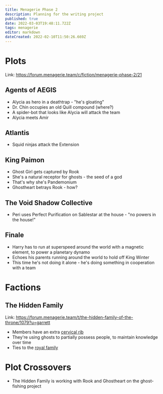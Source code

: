 ```yaml
---
title: Menagerie Phase 2
description: Planning for the writing project
published: true
date: 2022-03-03T19:48:11.722Z
tags: menagerie
editor: markdown
dateCreated: 2022-02-10T11:50:26.669Z
---
```


# Plots

Link: https://forum.menagerie.team/c/fiction/menagerie-phase-2/21

## Agents of AEGIS

* Alycia as hero in a deathtrap - "he's gloating"
* Dr. Chin occupies an old Quill compound (where?)
* A spider-bot that looks like Alycia will attack the team
* Alycia meets Amir

## Atlantis

* Squid ninjas attack the Extension

## King Paimon

* Ghost Girl gets captured by Rook
* She's a natural receptor for ghosts - the seed of a god
* That's why she's Pandemonium
* Ghostheart betrays Rook - how?

## The Void Shadow Collective

* Peri uses Perfect Purification on Sablestar at the house - "no powers in the house!"

## Finale

* Harry has to run at superspeed around the world with a magnetic element, to power a planetary dynamo
* Echoes his parents running around the world to hold off King Winter
* This time he's not doing it alone - he's doing something in cooperation with a team

# Factions

## The Hidden Family

Link: https://forum.menagerie.team/t/the-hidden-family-of-the-throne/1079?u=garrett

* Members have an extra [cervical rib](https://en.wikipedia.org/wiki/Cervical_rib)
* They're using ghosts to partially possess people, to maintain knowledge over time
* Ties to the [royal family](https://en.wikipedia.org/wiki/History_of_Iceland#Iceland_under_Norwegian_and_Danish_kings_(1262%E2%80%931944))

# Plot Crossovers

* The Hidden Family is working with Rook and Ghostheart on the ghost-fishing project
